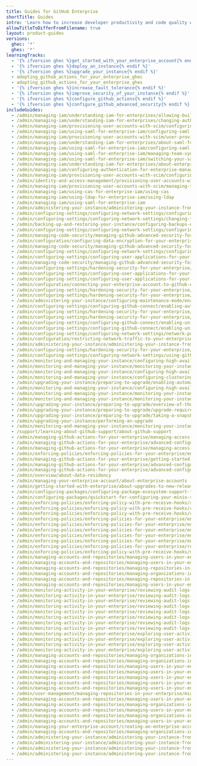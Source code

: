 ```yaml
---
title: Guides for GitHub Enterprise
shortTitle: Guides
intro: 'Learn how to increase developer productivity and code quality with {% data variables.product.product_name %}.'
allowTitleToDifferFromFilename: true
layout: product-guides
versions:
  ghec: '*'
  ghes: '*'
learningTracks:
  - '{% ifversion ghec %}get_started_with_your_enterprise_account{% endif %}'
  - '{% ifversion ghes %}deploy_an_instance{% endif %}'
  - '{% ifversion ghes %}upgrade_your_instance{% endif %}'
  - adopting_github_actions_for_your_enterprise_ghec
  - adopting_github_actions_for_your_enterprise_ghes
  - '{% ifversion ghes %}increase_fault_tolerance{% endif %}'
  - '{% ifversion ghes %}improve_security_of_your_instance{% endif %}'
  - '{% ifversion ghes %}configure_github_actions{% endif %}'
  - '{% ifversion ghes %}configure_github_advanced_security{% endif %}'
includeGuides:
  - /admin/managing-iam/understanding-iam-for-enterprises/allowing-built-in-authentication-for-users-outside-your-provider
  - /admin/managing-iam/understanding-iam-for-enterprises/changing-authentication-methods
  - /admin/managing-iam/provisioning-user-accounts-with-scim/configuring-authentication-and-provisioning-with-entra-id
  - /admin/managing-iam/using-saml-for-enterprise-iam/configuring-saml-single-sign-on-for-your-enterprise
  - /admin/managing-iam/provisioning-user-accounts-with-scim/user-provisioning-with-scim-on-ghes
  - /admin/managing-iam/understanding-iam-for-enterprises/about-saml-for-enterprise-iam
  - /admin/managing-iam/using-saml-for-enterprise-iam/configuring-saml-single-sign-on-for-your-enterprise-using-okta
  - /admin/managing-iam/using-saml-for-enterprise-iam/managing-team-synchronization-for-organizations-in-your-enterprise
  - /admin/managing-iam/using-saml-for-enterprise-iam/switching-your-saml-configuration-from-an-organization-to-an-enterprise-account
  - /admin/managing-iam/understanding-iam-for-enterprises/about-enterprise-managed-users
  - /admin/managing-iam/configuring-authentication-for-enterprise-managed-users/configuring-saml-single-sign-on-for-enterprise-managed-users
  - /admin/managing-iam/provisioning-user-accounts-with-scim/configuring-scim-provisioning-for-users
  - /admin/identity-and-access-management/provisioning-user-accounts-with-scim/configuring-scim-provisioning-using-okta
  - /admin/managing-iam/provisioning-user-accounts-with-scim/managing-team-memberships-with-identity-provider-groups
  - /admin/managing-iam/using-cas-for-enterprise-iam/using-cas
  - /admin/managing-iam/using-ldap-for-enterprise-iam/using-ldap
  - /admin/managing-iam/using-saml-for-enterprise-iam
  - /admin/administering-your-instance/administering-your-instance-from-the-command-line/accessing-the-administrative-shell-ssh
  - /admin/configuring-settings/configuring-network-settings/configuring-the-hostname-for-your-instance
  - /admin/configuring-settings/configuring-network-settings/changing-the-hostname-for-your-instance
  - /admin/backing-up-and-restoring-your-instance/configuring-backups-on-your-instance
  - /admin/configuring-settings/configuring-network-settings/configuring-built-in-firewall-rules
  - /admin/managing-code-security/managing-github-advanced-security-for-your-enterprise/configuring-code-scanning-for-your-appliance
  - /admin/configuration/configuring-data-encryption-for-your-enterprise
  - /admin/managing-code-security/managing-github-advanced-security-for-your-enterprise/configuring-dependency-review-for-your-appliance
  - /admin/configuring-settings/configuring-network-settings/configuring-dns-nameservers
  - /admin/configuring-settings/configuring-user-applications-for-your-enterprise/configuring-rate-limits
  - /admin/managing-code-security/managing-github-advanced-security-for-your-enterprise/configuring-secret-scanning-for-your-appliance
  - /admin/configuring-settings/hardening-security-for-your-enterprise/configuring-tls
  - /admin/configuring-settings/configuring-user-applications-for-your-enterprise/verifying-or-approving-a-domain-for-your-enterprise
  - /admin/configuring-settings/configuring-user-applications-for-your-enterprise/managing-github-mobile-for-your-enterprise
  - /admin/configuration/connecting-your-enterprise-account-to-github-enterprise-cloud
  - /admin/configuring-settings/hardening-security-for-your-enterprise/configuring-ssh-connections-to-your-instance
  - /admin/configuring-settings/hardening-security-for-your-enterprise/configuring-host-keys-for-your-instance
  - /admin/administering-your-instance/configuring-maintenance-mode/enabling-and-scheduling-maintenance-mode
  - /admin/configuring-settings/configuring-github-connect/enabling-automatic-user-license-sync-for-your-enterprise
  - /admin/configuring-settings/hardening-security-for-your-enterprise/enabling-private-mode
  - /admin/configuring-settings/hardening-security-for-your-enterprise/enabling-subdomain-isolation
  - /admin/configuring-settings/configuring-github-connect/enabling-unified-contributions-for-your-enterprise
  - /admin/configuring-settings/configuring-github-connect/enabling-unified-search-for-your-enterprise
  - /admin/configuring-settings/configuring-network-settings/network-ports
  - /admin/configuration/restricting-network-traffic-to-your-enterprise-with-an-ip-allow-list
  - /admin/administering-your-instance/administering-your-instance-from-the-web-ui
  - /admin/configuring-settings/hardening-security-for-your-enterprise/troubleshooting-tls-errors
  - /admin/configuring-settings/configuring-network-settings/using-github-enterprise-server-with-a-load-balancer
  - /admin/monitoring-and-managing-your-instance/configuring-high-availability/about-high-availability-configuration
  - /admin/monitoring-and-managing-your-instance/monitoring-your-instance/about-the-monitor-dashboards
  - /admin/monitoring-and-managing-your-instance/configuring-high-availability/creating-a-high-availability-replica
  - /admin/monitoring-and-managing-your-instance/configuring-clustering/differences-between-clustering-and-high-availability-ha
  - /admin/upgrading-your-instance/preparing-to-upgrade/enabling-automatic-update-checks
  - /admin/monitoring-and-managing-your-instance/configuring-high-availability/initiating-a-failover-to-your-replica-appliance
  - /admin/monitoring-and-managing-your-instance/monitoring-your-instance/recommended-alert-thresholds
  - /admin/monitoring-and-managing-your-instance/monitoring-your-instance/setting-up-external-monitoring
  - /admin/upgrading-your-instance/preparing-to-upgrade/overview-of-the-upgrade-process
  - /admin/upgrading-your-instance/preparing-to-upgrade/upgrade-requirements
  - /admin/upgrading-your-instance/preparing-to-upgrade/taking-a-snapshot
  - /admin/upgrading-your-instance/performing-an-upgrade
  - /admin/monitoring-and-managing-your-instance/monitoring-your-instance/about-system-logs
  - /support/learning-about-github-support/about-github-support
  - /admin/managing-github-actions-for-your-enterprise/managing-access-to-actions-from-githubcom/about-using-actions-in-your-enterprise
  - /admin/managing-github-actions-for-your-enterprise/advanced-configuration-and-troubleshooting/backing-up-and-restoring-github-enterprise-server-with-github-actions-enabled
  - /admin/managing-github-actions-for-your-enterprise/managing-access-to-actions-from-githubcom/enabling-automatic-access-to-githubcom-actions-using-github-connect
  - /admin/enforcing-policies/enforcing-policies-for-your-enterprise/enforcing-policies-for-github-actions-in-your-enterprise
  - /admin/managing-github-actions-for-your-enterprise/getting-started-with-github-actions-for-your-enterprise/getting-started-with-github-actions-for-github-enterprise-server
  - /admin/managing-github-actions-for-your-enterprise/advanced-configuration-and-troubleshooting/high-availability-for-github-actions
  - /admin/managing-github-actions-for-your-enterprise/advanced-configuration-and-troubleshooting/using-a-staging-environment
  - /admin/overview/about-data-residency
  - /admin/managing-your-enterprise-account/about-enterprise-accounts
  - /admin/getting-started-with-enterprise/about-upgrades-to-new-releases
  - /admin/configuring-packages/configuring-package-ecosystem-support-for-your-enterprise
  - /admin/configuring-packages/quickstart-for-configuring-your-minio-storage-bucket-for-github-packages
  - /admin/enforcing-policies/enforcing-policy-with-pre-receive-hooks/about-pre-receive-hooks
  - /admin/enforcing-policies/enforcing-policy-with-pre-receive-hooks/creating-a-pre-receive-hook-environment
  - /admin/enforcing-policies/enforcing-policy-with-pre-receive-hooks/creating-a-pre-receive-hook-script
  - /admin/enforcing-policies/enforcing-policies-for-your-enterprise/enforcing-policies-for-code-security-and-analysis-for-your-enterprise
  - /admin/enforcing-policies/enforcing-policies-for-your-enterprise/enforcing-policies-for-security-settings-in-your-enterprise
  - /admin/enforcing-policies/enforcing-policies-for-your-enterprise/enforcing-policies-for-projects-in-your-enterprise
  - /admin/enforcing-policies/enforcing-policies-for-your-enterprise/enforcing-repository-management-policies-in-your-enterprise
  - /admin/enforcing-policies/enforcing-policies-for-your-enterprise/enforcing-team-policies-in-your-enterprise
  - /admin/enforcing-policies/enforcing-policies-for-your-enterprise/restricting-email-notifications-for-your-enterprise
  - /admin/enforcing-policies/enforcing-policy-with-pre-receive-hooks/managing-pre-receive-hooks-on-your-instance
  - /admin/managing-accounts-and-repositories/managing-users-in-your-enterprise/auditing-ssh-keys
  - /admin/managing-accounts-and-repositories/managing-users-in-your-enterprise/auditing-users-across-your-enterprise
  - /admin/managing-accounts-and-repositories/managing-repositories-in-your-enterprise/configuring-git-large-file-storage-for-your-enterprise
  - /admin/managing-accounts-and-repositories/managing-organizations-in-your-enterprise/configuring-visibility-for-organization-membership
  - /admin/managing-accounts-and-repositories/managing-repositories-in-your-enterprise/disabling-git-ssh-access-on-your-enterprise
  - /admin/managing-accounts-and-repositories/managing-users-in-your-enterprise/managing-dormant-users
  - /admin/monitoring-activity-in-your-enterprise/reviewing-audit-logs-for-your-enterprise/about-the-audit-log-for-your-enterprise
  - /admin/monitoring-activity-in-your-enterprise/reviewing-audit-logs-for-your-enterprise/accessing-the-audit-log-for-your-enterprise
  - /admin/monitoring-activity-in-your-enterprise/reviewing-audit-logs-for-your-enterprise/searching-the-audit-log-for-your-enterprise
  - /admin/monitoring-activity-in-your-enterprise/reviewing-audit-logs-for-your-enterprise/configuring-the-audit-log-for-your-enterprise
  - /admin/monitoring-activity-in-your-enterprise/reviewing-audit-logs-for-your-enterprise/exporting-audit-log-activity-for-your-enterprise
  - /admin/monitoring-activity-in-your-enterprise/reviewing-audit-logs-for-your-enterprise/streaming-the-audit-log-for-your-enterprise
  - /admin/monitoring-activity-in-your-enterprise/reviewing-audit-logs-for-your-enterprise/using-the-audit-log-api-for-your-enterprise
  - /admin/monitoring-activity-in-your-enterprise/reviewing-audit-logs-for-your-enterprise/audit-log-events-for-your-enterprise
  - /admin/monitoring-activity-in-your-enterprise/exploring-user-activity-in-your-enterprise/activity-dashboard
  - /admin/monitoring-activity-in-your-enterprise/exploring-user-activity-in-your-enterprise/viewing-push-logs
  - /admin/monitoring-activity-in-your-enterprise/exploring-user-activity-in-your-enterprise/log-forwarding
  - /admin/monitoring-activity-in-your-enterprise/exploring-user-activity-in-your-enterprise/managing-global-webhooks
  - /admin/managing-accounts-and-repositories/managing-organizations-in-your-enterprise/adding-organizations-to-your-enterprise
  - /admin/managing-accounts-and-repositories/managing-organizations-in-your-enterprise/managing-projects-using-jira
  - /admin/managing-accounts-and-repositories/managing-users-in-your-enterprise/inviting-people-to-manage-your-enterprise
  - /admin/managing-accounts-and-repositories/managing-users-in-your-enterprise/managing-support-entitlements-for-your-enterprise
  - /admin/managing-accounts-and-repositories/managing-users-in-your-enterprise/roles-in-an-enterprise
  - /admin/managing-accounts-and-repositories/managing-users-in-your-enterprise/viewing-and-managing-a-users-saml-access-to-your-enterprise
  - /admin/managing-accounts-and-repositories/managing-users-in-your-enterprise/viewing-people-in-your-enterprise
  - /admin/user-management/managing-repositories-in-your-enterprise/migrating-to-internal-repositories
  - /admin/managing-accounts-and-repositories/managing-users-in-your-enterprise/placing-a-legal-hold-on-a-user-or-organization
  - /admin/managing-accounts-and-repositories/managing-organizations-in-your-enterprise/preventing-users-from-creating-organizations
  - /admin/managing-accounts-and-repositories/managing-users-in-your-enterprise/rebuilding-contributions-data
  - /admin/managing-accounts-and-repositories/managing-organizations-in-your-enterprise/requiring-two-factor-authentication-for-an-organization
  - /admin/managing-accounts-and-repositories/managing-users-in-your-enterprise/suspending-and-unsuspending-users
  - /admin/managing-your-enterprise-account/creating-an-enterprise-account
  - /admin/managing-accounts-and-repositories/managing-organizations-in-your-enterprise/restoring-a-deleted-organization
  - /admin/administering-your-instance/administering-your-instance-from-the-web-ui/about-the-management-console
  - /admin/administering-your-instance/administering-your-instance-from-the-web-ui/managing-access-to-the-management-console
  - /admin/administering-your-instance/administering-your-instance-from-the-web-ui/accessing-the-management-console
  - /admin/administering-your-instance/administering-your-instance-from-the-web-ui/troubleshooting-access-to-the-management-console
---
```


